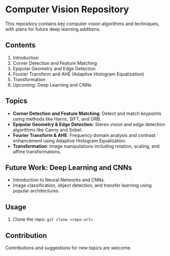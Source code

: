 # Computer Vision Repository

This repository contains key computer vision algorithms and techniques, with plans for future deep learning additions.

## Contents

1. Introduction
2. Corner Detection and Feature Matching
3. Epipolar Geometry and Edge Detection
4. Fourier Transform and AHE (Adaptive Histogram Equalization)
5. Transformation
6. Upcoming: Deep Learning and CNNs

## Topics

- **Corner Detection and Feature Matching**: Detect and match keypoints using methods like Harris, SIFT, and ORB.
- **Epipolar Geometry & Edge Detection**: Stereo vision and edge detection algorithms like Canny and Sobel.
- **Fourier Transform & AHE**: Frequency domain analysis and contrast enhancement using Adaptive Histogram Equalization.
- **Transformation**: Image manipulations including rotation, scaling, and affine transformations.

## Future Work: Deep Learning and CNNs

- Introduction to Neural Networks and CNNs.
- Image classification, object detection, and transfer learning using popular architectures.

## Usage

1. Clone the repo: `git clone <repo-url>`

## Contribution

Contributions and suggestions for new topics are welcome.
